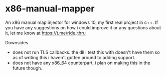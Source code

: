 # x86-manual-mapper
An x86 manual map injector for windows 10, my first real project in c++.
If you have any suggestions on how i could improve it or any questions about it, let me know at https://t.me/ride_thru

Downsides
 - does not run TLS callbacks. the dll i test this with doesn't have them so as of writing this i haven't gotten around to adding support.
 - does not have any x86_64 counterpart, i plan on making this in the future though.
